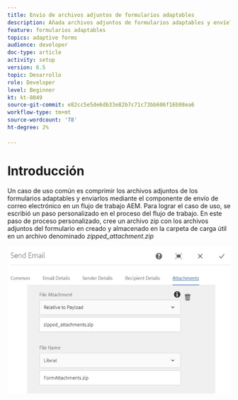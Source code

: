 ```yaml
---
title: Envío de archivos adjuntos de formularios adaptables
description: Añada archivos adjuntos de formularios adaptables y envíelos mediante el componente de envío de correo electrónico
feature: formularios adaptables
topics: adaptive forms
audience: developer
doc-type: article
activity: setup
version: 6.5
topic: Desarrollo
role: Developer
level: Beginner
kt: kt-8049
source-git-commit: e82cc5e5de6db33e82b7c71c73bb606f16b98ea6
workflow-type: tm+mt
source-wordcount: '78'
ht-degree: 2%

---
```



# Introducción



Un caso de uso común es comprimir los archivos adjuntos de los formularios adaptables y enviarlos mediante el componente de envío de correo electrónico en un flujo de trabajo AEM. Para lograr el caso de uso, se escribió un paso personalizado en el proceso del flujo de trabajo. En este paso de proceso personalizado, cree un archivo zip con los archivos adjuntos del formulario en creado y almacenado en la carpeta de carga útil en un archivo denominado *zipped_attachment.zip*

![send-form-attachment](assets/send-form-attachments.JPG)


